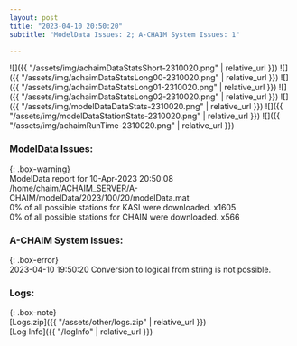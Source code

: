 ```yaml
---
layout: post
title: "2023-04-10 20:50:20"
subtitle: "ModelData Issues: 2; A-CHAIM System Issues: 1"

---
```


![]({{ "/assets/img/achaimDataStatsShort-2310020.png" | relative_url }})
![]({{ "/assets/img/achaimDataStatsLong00-2310020.png" | relative_url }})
![]({{ "/assets/img/achaimDataStatsLong01-2310020.png" | relative_url }})
![]({{ "/assets/img/achaimDataStatsLong02-2310020.png" | relative_url }})
![]({{ "/assets/img/modelDataDataStats-2310020.png" | relative_url }})
![]({{ "/assets/img/modelDataStationStats-2310020.png" | relative_url }})
![]({{ "/assets/img/achaimRunTime-2310020.png" | relative_url }})


### ModelData Issues:  
  
{: .box-warning}  
 ModelData report for 10-Apr-2023 20:50:08   
 /home/chaim/ACHAIM_SERVER/A-CHAIM/modelData/2023/100/20/modelData.mat   
 0% of all possible stations for KASI were downloaded. x1605   
 0% of all possible stations for CHAIN were downloaded. x566   
  
### A-CHAIM System Issues:  
  
{: .box-error}  
2023-04-10 19:50:20 Conversion to logical from string is not possible.  

### Logs:  
  
{: .box-note}  
[Logs.zip]({{ "/assets/other/logs.zip" | relative_url }})  
[Log Info]({{ "/logInfo" | relative_url }})  
